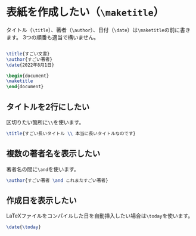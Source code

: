 # 表紙を作成したい（``\maketitle``）

タイトル（``\title``）、著者（``\author``）、日付（``\date``）は``\maketitle``の前に書きます。
3つの順番も適当で構いません。

```latex

\title{すごい文書}
\author{すごい著者}
\date{2022年8月1日}

\begin{document}
\maketitle
\end{document}
```

## タイトルを2行にしたい

区切りたい箇所に``\\``を使います。

```latex
\title{すごい長いタイトル \\ 本当に長いタイトルなのです}
```

## 複数の著者名を表示したい

著者名の間に``\and``を使います。

```latex
\author{すごい著者 \and これまたすごい著者}
```

## 作成日を表示したい

LaTeXファイルをコンパイルした日を自動挿入したい場合は``\today``を使います。

```latex
\date{\today}
```
